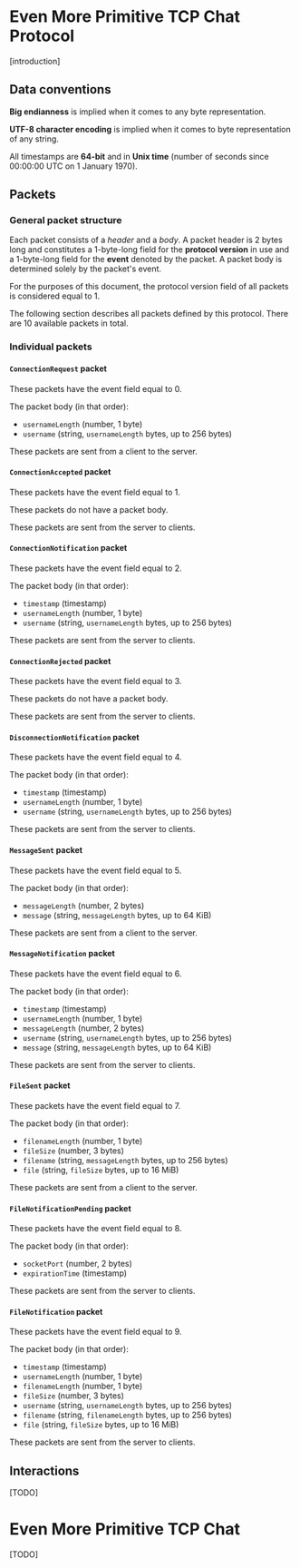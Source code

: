 # Even More Primitive TCP Chat Protocol

[introduction]

## Data conventions

**Big endianness** is implied when it comes to any byte representation.

**UTF-8 character encoding** is implied when it comes to byte representation of any string.

All timestamps are **64-bit** and in **Unix time** (number of seconds since 00:00:00 UTC on 1 January 1970).

## Packets

### General packet structure

Each packet consists of a *header* and a *body*. A packet header is 2 bytes long and constitutes a 1-byte-long field for
the **protocol version** in use and a 1-byte-long field for the **event** denoted by the packet. A packet body is
determined solely by the packet's event.

For the purposes of this document, the protocol version field of all packets is considered equal to 1.

The following section describes all packets defined by this protocol. There are 10 available packets in total.

### Individual packets

#### `ConnectionRequest` packet

These packets have the event field equal to 0.

The packet body (in that order):
* `usernameLength` (number, 1 byte)
* `username` (string, `usernameLength` bytes, up to 256 bytes)

These packets are sent from a client to the server.

#### `ConnectionAccepted` packet

These packets have the event field equal to 1.

These packets do not have a packet body.

These packets are sent from the server to clients.

#### `ConnectionNotification` packet

These packets have the event field equal to 2.

The packet body (in that order):
* `timestamp` (timestamp)
* `usernameLength` (number, 1 byte)
* `username` (string, `usernameLength` bytes, up to 256 bytes)

These packets are sent from the server to clients.

#### `ConnectionRejected` packet

These packets have the event field equal to 3.

These packets do not have a packet body.

These packets are sent from the server to clients.

#### `DisconnectionNotification` packet

These packets have the event field equal to 4.

The packet body (in that order):
* `timestamp` (timestamp)
* `usernameLength` (number, 1 byte)
* `username` (string, `usernameLength` bytes, up to 256 bytes)

These packets are sent from the server to clients.

#### `MessageSent` packet

These packets have the event field equal to 5.

The packet body (in that order):
* `messageLength` (number, 2 bytes)
* `message` (string, `messageLength` bytes, up to 64 KiB)

These packets are sent from a client to the server.

#### `MessageNotification` packet

These packets have the event field equal to 6.

The packet body (in that order):
* `timestamp` (timestamp)
* `usernameLength` (number, 1 byte)
* `messageLength` (number, 2 bytes)
* `username` (string, `usernameLength` bytes, up to 256 bytes)
* `message` (string, `messageLength` bytes, up to 64 KiB)

These packets are sent from the server to clients.

#### `FileSent` packet

These packets have the event field equal to 7.

The packet body (in that order):
* `filenameLength` (number, 1 byte)
* `fileSize` (number, 3 bytes)
* `filename` (string, `messageLength` bytes, up to 256 bytes)
* `file` (string, `fileSize` bytes, up to 16 MiB)

These packets are sent from a client to the server.

#### `FileNotificationPending` packet

These packets have the event field equal to 8.

The packet body (in that order):
* `socketPort` (number, 2 bytes)
* `expirationTime` (timestamp)

These packets are sent from the server to clients.

#### `FileNotification` packet

These packets have the event field equal to 9.

The packet body (in that order):
* `timestamp` (timestamp)
* `usernameLength` (number, 1 byte)
* `filenameLength` (number, 1 byte)
* `fileSize` (number, 3 bytes)
* `username` (string, `usernameLength` bytes, up to 256 bytes)
* `filename` (string, `filenameLength` bytes, up to 256 bytes)
* `file` (string, `fileSize` bytes, up to 16 MiB)

These packets are sent from the server to clients.

## Interactions

[TODO]

# Even More Primitive TCP Chat

[TODO]
